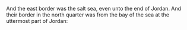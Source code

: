 And the east border was the salt sea, even unto the end of Jordan. And their border in the north quarter was from the bay of the sea at the uttermost part of Jordan:
